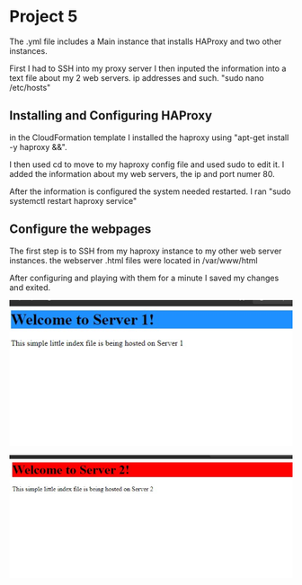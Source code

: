 # Project 5

The .yml file includes a Main instance that installs HAProxy and two other instances.

First I had to SSH into my proxy server
I then inputed the information into a text file about my 2 web servers. ip addresses and such. "sudo nano /etc/hosts"

## Installing and Configuring HAProxy

in the CloudFormation template I installed the haproxy using "apt-get install -y haproxy &&".

I then used cd to move to my haproxy config file and used sudo to edit it.
I added the information about my web servers, the ip and port numer 80.

After the information is configured the system needed restarted. I ran "sudo systemctl restart haproxy service"

## Configure the webpages

The first step is to SSH from my haproxy instance to my other web server instances.
the webserver .html files were located in /var/www/html

After configuring and playing with them for a minute I saved my changes and exited.

![server 1](1.jpg)

![server 2](2.jpg)
